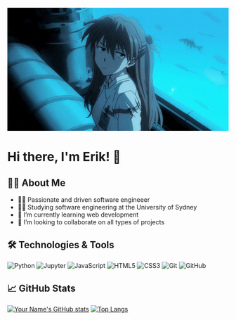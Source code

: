 ![Banner](https://github.com/IVIOIST/IVIOIST/raw/main/asuka.gif)
# Hi there, I'm Erik! 👋


## 👨‍💻 About Me
- 🤵‍♂️ Passionate and driven software engineeer
- 👨‍🎓 Studying software engineering at the University of Sydney
- 🌱 I’m currently learning web development
- 👯 I’m looking to collaborate on all types of projects


## 🛠️ Technologies & Tools
![Python](https://img.shields.io/badge/-Python-333333?style=flat&logo=python)
![Jupyter](https://img.shields.io/badge/-Jupyter-333333?style=flat&logo=jupyter)
![JavaScript](https://img.shields.io/badge/-JavaScript-333333?style=flat&logo=javascript)
![HTML5](https://img.shields.io/badge/-HTML5-333333?style=flat&logo=html5)
![CSS3](https://img.shields.io/badge/-CSS3-333333?style=flat&logo=css3)
![Git](https://img.shields.io/badge/-Git-333333?style=flat&logo=git)
![GitHub](https://img.shields.io/badge/-GitHub-333333?style=flat&logo=github)

## 📈 GitHub Stats
[![Your Name's GitHub stats](https://github-readme-stats.vercel.app/api?username=IVIOIST&show_icons=true&theme=radical)](https://github.com/IVIOIST/github-readme-stats)
[![Top Langs](https://github-readme-stats.vercel.app/api/top-langs/?username=IVIOIST&layout=compact&theme=radical)](https://github.com/IVIOIST/github-readme-stats)
